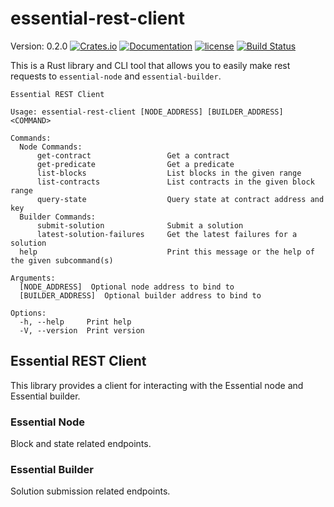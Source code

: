 # essential-rest-client

Version: 0.2.0
[![Crates.io][crates-badge]][crates-url]
[![Documentation][docs-badge]][docs-url]
[![license][apache-badge]][apache-url]
[![Build Status][actions-badge]][actions-url]

[crates-badge]: https://img.shields.io/crates/v/essential-rest-client.svg
[crates-url]: https://crates.io/crates/essential-rest-client
[docs-badge]: https://docs.rs/essential-rest-client/badge.svg
[docs-url]: https://docs.rs/essential-rest-client
[apache-badge]: https://img.shields.io/badge/license-APACHE-blue.svg
[apache-url]: LICENSE
[actions-badge]: https://github.com/essential-contributions/essential-integration/workflows/ci/badge.svg
[actions-url]: https://github.com/essential-contributions/essential-integration/actions

This is a Rust library and CLI tool that allows you to easily make rest requests to `essential-node` and `essential-builder`.

```
Essential REST Client

Usage: essential-rest-client [NODE_ADDRESS] [BUILDER_ADDRESS] <COMMAND>

Commands:
  Node Commands:
      get-contract                 Get a contract
      get-predicate                Get a predicate
      list-blocks                  List blocks in the given range
      list-contracts               List contracts in the given block range
      query-state                  Query state at contract address and key
  Builder Commands:
      submit-solution              Submit a solution
      latest-solution-failures     Get the latest failures for a solution
  help                             Print this message or the help of the given subcommand(s)

Arguments:
  [NODE_ADDRESS]  Optional node address to bind to
  [BUILDER_ADDRESS]  Optional builder address to bind to

Options:
  -h, --help     Print help
  -V, --version  Print version
```

## Essential REST Client

This library provides a client for interacting with the Essential node and Essential builder.

### Essential Node

Block and state related endpoints.

### Essential Builder

Solution submission related endpoints.
